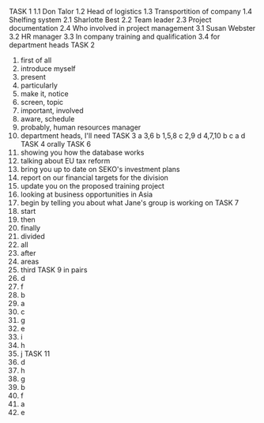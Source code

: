 TASK 1
1.1 Don Talor
1.2 Head of logistics
1.3 Transportition of company
1.4 Shelfing system
2.1 Sharlotte Best
2.2 Team leader
2.3 Project documentation
2.4 Who involved in project management
3.1 Susan Webster
3.2 HR manager
3.3 In company training and qualification
3.4 for department heads
TASK 2
1. first of all
2. introduce myself
3. present
4. particularly
5. make it, notice
6. screen, topic
7. important, involved
8. aware, schedule
9. probably, human resources manager
10. department heads, I'll need
TASK 3
a 3,6
b 1,5,8
c 2,9
d 4,7,10
b c a d
TASK 4
orally
TASK 6
2. showing you how the database works
3. talking about EU tax reform
4. bring you up to date on SEKO's investment plans
5. report on our financial targets for the division
6. update you on the proposed training project
7. looking at business opportunities in Asia
8. begin by telling you about what Jane's group is working on
TASK 7
1. start
2. then
3. finally
4. divided
5. all
6. after
7. areas
8. third
TASK 9
in pairs
1. d
2. f
3. b
4. a
5. c
6. g
7. e
8. i
9. h
10. j
TASK 11
2. d
3. h
4. g
5. b
6. f
7. a
8. e

